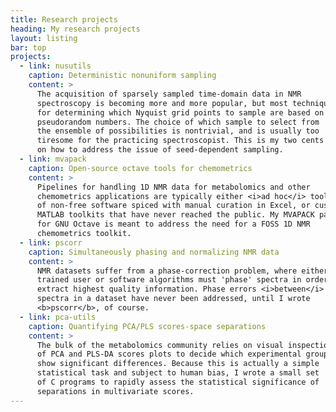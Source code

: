 ```yaml
---
title: Research projects
heading: My research projects
layout: listing
bar: top
projects:
  - link: nusutils
    caption: Deterministic nonuniform sampling
    content: >
      The acquisition of sparsely sampled time-domain data in NMR
      spectroscopy is becoming more and more popular, but most techniques
      for determining which Nyquist grid points to sample are based on
      pseudorandom numbers. The choice of which sample to select from
      the ensemble of possibilities is nontrivial, and is usually too
      tiresome for the practicing spectroscopist. This is my two cents
      on how to address the issue of seed-dependent sampling.
  - link: mvapack
    caption: Open-source octave tools for chemometrics
    content: >
      Pipelines for handling 1D NMR data for metabolomics and other
      chemometrics applications are typically either <i>ad hoc</i> toolchains
      of non-free software spiced with manual curation in Excel, or custom
      MATLAB toolkits that have never reached the public. My MVAPACK package
      for GNU Octave is meant to address the need for a FOSS 1D NMR
      chemometrics toolkit.
  - link: pscorr
    caption: Simultaneously phasing and normalizing NMR data
    content: >
      NMR datasets suffer from a phase-correction problem, where either a
      trained user or software algorithms must 'phase' spectra in order to
      extract highest quality information. Phase errors <i>between</i>
      spectra in a dataset have never been addressed, until I wrote
      <b>pscorr</b>, of course.
  - link: pca-utils
    caption: Quantifying PCA/PLS scores-space separations
    content: >
      The bulk of the metabolomics community relies on visual inspection
      of PCA and PLS-DA scores plots to decide which experimental groups
      show significant differences. Because this is actually a simple
      statistical task and subject to human bias, I wrote a small set
      of C programs to rapidly assess the statistical significance of
      separations in multivariate scores.
---
```

